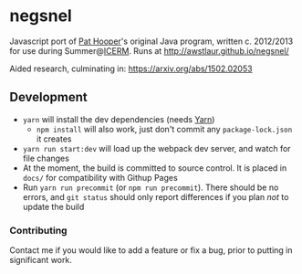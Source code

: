 # negsnel

Javascript port of [Pat Hooper](http://wphooper.com/)'s original Java program,
written c. 2012/2013 for use during Summer@[ICERM](https://icerm.brown.edu).
Runs at http://awstlaur.github.io/negsnel/

Aided research, culminating in: https://arxiv.org/abs/1502.02053

## Development

-   `yarn` will install the dev dependencies (needs [Yarn](https://yarnpkg.com/en/))
    -   `npm install` will also work, just don't commit any `package-lock.json` it creates
-   `yarn run start:dev` will load up the webpack dev server, and watch for file
    changes
-   At the moment, the build is committed to source control. It is placed in `docs/`
    for compatibility with Githup Pages
-   Run `yarn run precommit` (or `npm run precommit`). There should be no errors,
    and `git status` should only report differences if you plan _not_ to update the
    build

### Contributing

Contact me if you would like to add a feature or fix a bug, prior to putting in
significant work.
